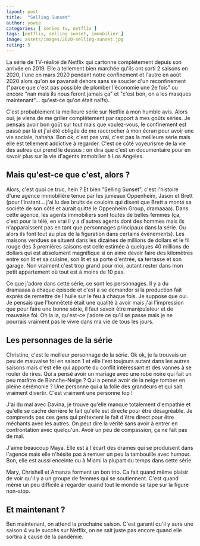 ```yaml
---
layout: post
title:  "Selling Sunset"
author: yowie
categories: [ series tv, netflix ]
tags: [netflix, selling sunset, immobilier ]
image: assets/images/2020-selling-sunset.jpg
rating: 5
---
```


La série de TV-réalité de Netflix qui cartonne complètement depuis son arrivée en 2019. Elle a tellement bien marchée qu'ils ont sorti 2 saisons en 2020, l'une en mars 2020 pendant notre confinement et l'autre en août 2020 alors qu'on se pavanait dehors sans se soucier d'un reconfinement ("parce que c'est pas possible de plomber l'économie une 2e fois" ou encore "nan mais ils nous feront jamais ça" et "c'est bon, on a les masques maintenant"... qu'est-ce qu'on était naïfs).

C'est probablement la meilleure série sur Netflix à mon humble avis. Alors oui, je viens de me griller complètement par rapport à mes goûts séries. Je pensais avoir bon goût sur tout mais que voulez-vous, le confinement est passé par là et j'ai été obligée de me raccrocher à mon écran pour avoir une vie sociale, hahaha. Bon ok, c'est pas vrai, c'est pas la meilleure série mais elle est tellement addictive à regarder. C'est ce côté voyeurisme de la vie des autres qui prend le dessus : on dira que c'est un documentaire pour en savoir plus sur la vie d'agents immobilier à Los Angeles.

## Mais qu'est-ce que c'est, alors ?

Alors, c'est quoi ce truc, hein ? Et bien "Selling Sunset", c'est l'histoire d'une agence immobilière tenue par les jumeaux Oppenheim, Jason et Brett (pour l'instant... j'ai lu des bruits de couloirs qui disent que Brett a monté sa société de son côté et aurait quitté le Oppenheim Group, dramaaaa). Dans cette agence, les agents immobiliers sont toutes de belles femmes (ça, c'est pour la télé, en vrai il y a d'autres agents dont des hommes mais ils n'apparaissent pas en tant que personnages principaux dans la série. Ou alors ils font tout au plus de la figuration dans certains évènements). Les maisons vendues se situent dans les dizaines de millions de dollars et le fil rouge des 3 premières saisons est celle estimée à quelques 40 millions de dollars qui est absolument magnifique si on aime devoir faire des kilomètres entre son lit et sa cuisine, son lit et sa porte d'entrée, sa terrasse et son garage. Non vraiment c'est trop grand pour moi, autant rester dans mon petit appartement où tout est à moins de 10 pas.

Ce que j'adore dans cette série, ce sont les personnages. Il y a du dramaaaa à chaque épisode et c'est à se demander si la production fait exprès de remettre de l'huile sur le feu à chaque fois. Je suppose que oui. Je pensais que l'honnêteté était une qualité à avoir mais j'ai l'impression que pour faire une bonne série, il faut savoir être manipulateur et de mauvaise foi. Oh la la, qu'est-ce j'adore ce qu'il se passe mais je ne pourrais vraiment pas le vivre dans ma vie de tous les jours.

## Les personnages de la série

Christine, c'est le meilleur personnage de la série. Ok ok, je la trouvais un peu de mauvaise foi en saison 1 et elle l'est toujours autant dans les autres saisons mais c'est elle qui apporte du conflit intéressant et des vannes à se rouler de rires. Qui a pensé avoir un mariage avec une robe noire qui fait un peu marâtre de Blanche-Neige ? Qui a pensé avoir de la neige tomber en pleine cérémonie ? Une personne qui a la folie des grandeurs et qui sait vraiment divertir. C'est vraiment une personne top !

J'ai du mal avec Davina, je trouve qu'elle manque totalement d'empathie et qu'elle se cache derrière le fait qu'elle est directe pour être désagréable. Je comprends pas ces gens qui prétextent le fait d'être direct pour être méchants avec les autres. On peut dire la vérité sans avoir à entrer en confrontation avec quelqu'un. Avoir un peu de compassion, ça ne fait pas de mal.

J'aime beaucoup Maya. Elle est à l'écart des drames qui se produisent dans l'agence mais elle n'hésite pas à remuer un peu la tambouille avec humour. Bon, elle est aussi enceinte ou à Miami la plupart du temps dans cette série.

Mary, Chrishell et Amanza forment un bon trio. Ca fait quand même plaisir de voir qu'il y a un groupe de femmes qui se soutiennent. C'est quand même un peu difficile à regarder quand tout le monde se tape sur la figure non-stop.

## Et maintenant ?

Ben maintenant, on attend la prochaine saison. C'est garanti qu'il y aura une saison 4 vu le succès sur Netflix, on ne sait juste pas encore quand elle sortira à cause de la pandémie. 

